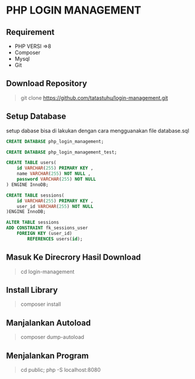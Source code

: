 # PHP LOGIN MANAGEMENT
## Requirement
* PHP VERSI =>8
* Composer
* Mysql
* Git
## Download Repository
> git clone  https://github.com/tatastuhu/login-management.git
## Setup Database
setup dabase bisa di lakukan dengan cara mengguanakan file database.sql
```sql
CREATE DATABASE php_login_management;

CREATE DATABASE php_login_management_test;

CREATE TABLE users(
    id VARCHAR(255) PRIMARY KEY ,
    name VARCHAR(255) NOT NULL ,
    password VARCHAR(255) NOT NULL
) ENGINE InnoDB;

CREATE TABLE sessions(
    id VARCHAR(255) PRIMARY KEY ,
    user_id VARCHAR(255) NOT NULL
)ENGINE InnoDB;

ALTER TABLE sessions
ADD CONSTRAINT fk_sessions_user
    FOREIGN KEY (user_id)
        REFERENCES users(id);
```
## Masuk Ke Direcrory Hasil Download
> cd login-management
## Install Library
> composer install 
## Manjalankan Autoload
> composer dump-autoload 
## Menjalankan Program
> cd public; php -S localhost:8080 
